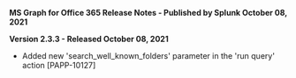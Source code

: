 **MS Graph for Office 365 Release Notes - Published by Splunk October 08, 2021**


**Version 2.3.3 - Released October 08, 2021**

* Added new 'search\_well\_known\_folders' parameter in the 'run query' action [PAPP-10127]
